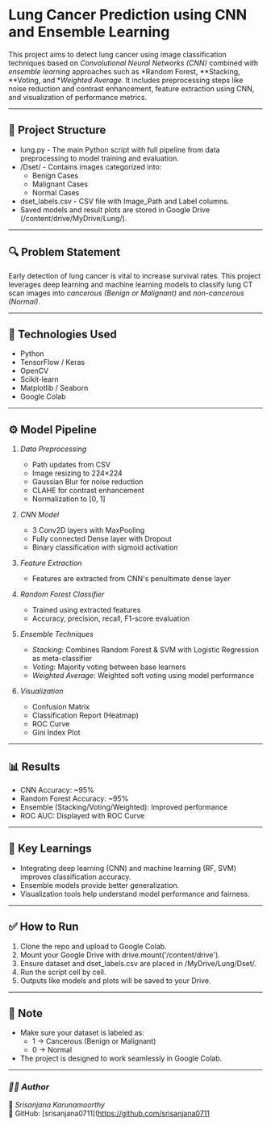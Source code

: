 # Lung Cancer Prediction using CNN and Ensemble Learning

This project aims to detect lung cancer using image classification techniques based on *Convolutional Neural Networks (CNN)* combined with *ensemble learning* approaches such as *Random Forest, **Stacking, **Voting, and **Weighted Average*. It includes preprocessing steps like noise reduction and contrast enhancement, feature extraction using CNN, and visualization of performance metrics.

---

## 📁 Project Structure

- lung.py - The main Python script with full pipeline from data preprocessing to model training and evaluation.
- /Dset/ - Contains images categorized into:
  - Benign Cases
  - Malignant Cases
  - Normal Cases
- dset_labels.csv - CSV file with Image_Path and Label columns.
- Saved models and result plots are stored in Google Drive (/content/drive/MyDrive/Lung/).

---

## 🔍 Problem Statement

Early detection of lung cancer is vital to increase survival rates. This project leverages deep learning and machine learning models to classify lung CT scan images into *cancerous (Benign or Malignant)* and *non-cancerous (Normal)*.

---

## 🚀 Technologies Used

- Python
- TensorFlow / Keras
- OpenCV
- Scikit-learn
- Matplotlib / Seaborn
- Google Colab

---

## ⚙ Model Pipeline

1. *Data Preprocessing*
   - Path updates from CSV
   - Image resizing to 224×224
   - Gaussian Blur for noise reduction
   - CLAHE for contrast enhancement
   - Normalization to [0, 1]

2. *CNN Model*
   - 3 Conv2D layers with MaxPooling
   - Fully connected Dense layer with Dropout
   - Binary classification with sigmoid activation

3. *Feature Extraction*
   - Features are extracted from CNN's penultimate dense layer

4. *Random Forest Classifier*
   - Trained using extracted features
   - Accuracy, precision, recall, F1-score evaluation

5. *Ensemble Techniques*
   - *Stacking*: Combines Random Forest & SVM with Logistic Regression as meta-classifier
   - *Voting*: Majority voting between base learners
   - *Weighted Average*: Weighted soft voting using model performance

6. *Visualization*
   - Confusion Matrix
   - Classification Report (Heatmap)
   - ROC Curve
   - Gini Index Plot

---

## 📊 Results

- CNN Accuracy: ~95%
- Random Forest Accuracy: ~95%
- Ensemble (Stacking/Voting/Weighted): Improved performance
- ROC AUC: Displayed with ROC Curve

---

## 🧠 Key Learnings

- Integrating deep learning (CNN) and machine learning (RF, SVM) improves classification accuracy.
- Ensemble models provide better generalization.
- Visualization tools help understand model performance and fairness.

---

## ✅ How to Run

1. Clone the repo and upload to Google Colab.
2. Mount your Google Drive with drive.mount('/content/drive').
3. Ensure dataset and dset_labels.csv are placed in /MyDrive/Lung/Dset/.
4. Run the script cell by cell.
5. Outputs like models and plots will be saved to your Drive.

---

## 📌 Note

- Make sure your dataset is labeled as:  
  - 1 → Cancerous (Benign or Malignant)  
  - 0 → Normal
- The project is designed to work seamlessly in Google Colab.

---
### *🧑‍💻 Author*
👤 *Srisanjana Karunamoorthy*  
🔗 GitHub: [srisanjana0711](https://github.com/srisanjana0711
